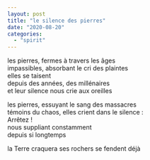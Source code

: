 ```yaml
---
layout: post
title: "le silence des pierres"
date: "2020-08-20"
categories: 
  - "spirit"
---
```


les pierres, fermes à travers les âges  
impassibles, absorbant le cri des plaintes  
elles se taisent  
depuis des années, des millénaires  
et leur silence nous crie aux oreilles

les pierres, essuyant le sang des massacres  
témoins du chaos, elles crient dans le silence :  
Arrêtez !  
nous suppliant constamment  
depuis si longtemps

la Terre craquera
ses rochers se fendent déjà
